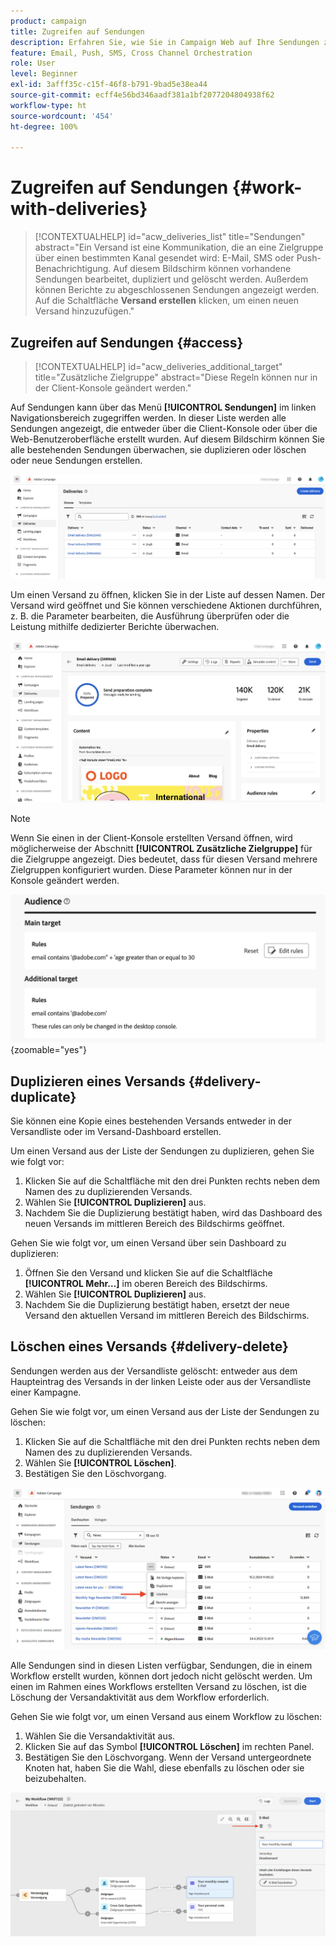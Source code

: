```yaml
---
product: campaign
title: Zugreifen auf Sendungen
description: Erfahren Sie, wie Sie in Campaign Web auf Ihre Sendungen zugreifen und diese verwalten können.
feature: Email, Push, SMS, Cross Channel Orchestration
role: User
level: Beginner
exl-id: 3afff35c-c15f-46f8-b791-9bad5e38ea44
source-git-commit: ecff4e56bd346aadf381a1bf2077204804938f62
workflow-type: ht
source-wordcount: '454'
ht-degree: 100%

---
```


# Zugreifen auf Sendungen {#work-with-deliveries}

>[!CONTEXTUALHELP]
>id="acw_deliveries_list"
>title="Sendungen"
>abstract="Ein Versand ist eine Kommunikation, die an eine Zielgruppe über einen bestimmten Kanal gesendet wird: E-Mail, SMS oder Push-Benachrichtigung. Auf diesem Bildschirm können vorhandene Sendungen bearbeitet, dupliziert und gelöscht werden. Außerdem können Berichte zu abgeschlossenen Sendungen angezeigt werden. Auf die Schaltfläche **Versand erstellen** klicken, um einen neuen Versand hinzuzufügen."

## Zugreifen auf Sendungen {#access}

>[!CONTEXTUALHELP]
>id="acw_deliveries_additional_target"
>title="Zusätzliche Zielgruppe"
>abstract="Diese Regeln können nur in der Client-Konsole geändert werden."

Auf Sendungen kann über das Menü **[!UICONTROL Sendungen]** im linken Navigationsbereich zugegriffen werden. In dieser Liste werden alle Sendungen angezeigt, die entweder über die Client-Konsole oder über die Web-Benutzeroberfläche erstellt wurden. Auf diesem Bildschirm können Sie alle bestehenden Sendungen überwachen, sie duplizieren oder löschen oder neue Sendungen erstellen.

![](assets/deliveries-list.png)

Um einen Versand zu öffnen, klicken Sie in der Liste auf dessen Namen. Der Versand wird geöffnet und Sie können verschiedene Aktionen durchführen, z. B. die Parameter bearbeiten, die Ausführung überprüfen oder die Leistung mithilfe dedizierter Berichte überwachen.

![](assets/delivery-details.png)

>[!NOTE]
>
>Wenn Sie einen in der Client-Konsole erstellten Versand öffnen, wird möglicherweise der Abschnitt **[!UICONTROL Zusätzliche Zielgruppe]** für die Zielgruppe angezeigt. Dies bedeutet, dass für diesen Versand mehrere Zielgruppen konfiguriert wurden. Diese Parameter können nur in der Konsole geändert werden.
>
>![](assets/target-warning-audience.png){zoomable="yes"}

## Duplizieren eines Versands {#delivery-duplicate}

Sie können eine Kopie eines bestehenden Versands entweder in der Versandliste oder im Versand-Dashboard erstellen.

Um einen Versand aus der Liste der Sendungen zu duplizieren, gehen Sie wie folgt vor:

1. Klicken Sie auf die Schaltfläche mit den drei Punkten rechts neben dem Namen des zu duplizierenden Versands.
1. Wählen Sie **[!UICONTROL Duplizieren]** aus.
1. Nachdem Sie die Duplizierung bestätigt haben, wird das Dashboard des neuen Versands im mittleren Bereich des Bildschirms geöffnet.

Gehen Sie wie folgt vor, um einen Versand über sein Dashboard zu duplizieren:

1. Öffnen Sie den Versand und klicken Sie auf die Schaltfläche **[!UICONTROL Mehr…]** im oberen Bereich des Bildschirms.
1. Wählen Sie **[!UICONTROL Duplizieren]** aus.
1. Nachdem Sie die Duplizierung bestätigt haben, ersetzt der neue Versand den aktuellen Versand im mittleren Bereich des Bildschirms.

## Löschen eines Versands {#delivery-delete}

Sendungen werden aus der Versandliste gelöscht: entweder aus dem Haupteintrag des Versands in der linken Leiste oder aus der Versandliste einer Kampagne.

Gehen Sie wie folgt vor, um einen Versand aus der Liste der Sendungen zu löschen:

1. Klicken Sie auf die Schaltfläche mit den drei Punkten rechts neben dem Namen des zu duplizierenden Versands.
1. Wählen Sie  **[!UICONTROL Löschen]**.
1. Bestätigen Sie den Löschvorgang.

![Löschen eines Versands aus der Versandliste](assets/delete-delivery-from-list.png)

Alle Sendungen sind in diesen Listen verfügbar, Sendungen, die in einem Workflow erstellt wurden, können dort jedoch nicht gelöscht werden. Um einen im Rahmen eines Workflows erstellten Versand zu löschen, ist die Löschung der Versandaktivität aus dem Workflow erforderlich.

Gehen Sie wie folgt vor, um einen Versand aus einem Workflow zu löschen:

1. Wählen Sie die Versandaktivität aus.
1. Klicken Sie auf das Symbol **[!UICONTROL Löschen]** im rechten Panel.
1. Bestätigen Sie den Löschvorgang. Wenn der Versand untergeordnete Knoten hat, haben Sie die Wahl, diese ebenfalls zu löschen oder sie beizubehalten.

![Löschen eines Versands in einem Workflow](assets/delete-delivery-from-wf.png)
